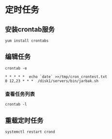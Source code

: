 # 定时任务

## 安装crontab服务
```
yum install crontabs
```

## 编辑任务
```
crontab -e
```

```
* * * * *  echo `date` >>/tmp/cron_crontest.txt
0 12,23 * * *  /disk1/servers/bin/jarbak.sh
```

### 查看任务列表
```
crontab -l
```

## 重载定时任务

```
systemctl restart crond
```
